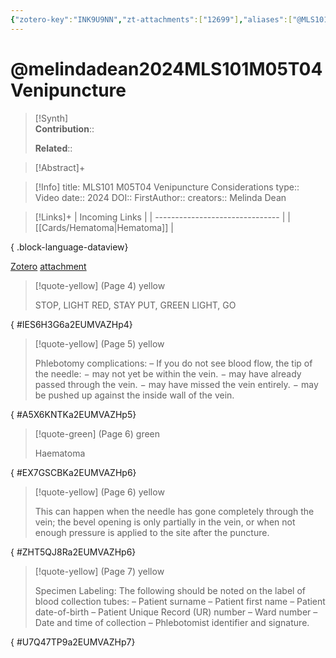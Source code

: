 ```yaml
---
{"zotero-key":"INK9U9NN","zt-attachments":["12699"],"aliases":["@MLS101 M05T04 Venipuncture Considerations"],"keywords":["✅"],"FirstAuthor":"[[ Melinda Dean]]","tags":["source/video","Uni/MLS101"],"dg-publish":true,"permalink":"/sources/melindadean2024-mls-101-m05-t04-venipuncture/","dgPassFrontmatter":true}
---
```


# @melindadean2024MLS101M05T04Venipuncture

>[!Synth]  
>**Contribution**::  
>  
>**Related**:: 
>  

> [!Abstract]+
> 

> [!Info]
> title: MLS101 M05T04 Venipuncture Considerations
> type:: Video 
> date:: 2024
> DOI:: 
> FirstAuthor:: 
> creators:: Melinda Dean

> [!Links]+
>  | Incoming Links                  |
> | ------------------------------- |
> | [[Cards/Hematoma\|Hematoma]] |
> 
{ .block-language-dataview}


[Zotero](zotero://select/library/items/INK9U9NN) [attachment](<file:///Users/nathanmaxwell/Zotero/storage/2EUMVAZH/Melinda%20Dean%20-%202024%20-%20MLS101%20M05T04%20Venipuncture%20Considerations.pdf>)

> [!quote-yellow] (Page 4) yellow
> 
> STOP, LIGHT RED, STAY PUT, GREEN LIGHT, GO
>
{ #IES6H3G6a2EUMVAZHp4}


> [!quote-yellow] (Page 5) yellow
> 
> Phlebotomy complications: – If you do not see blood flow, the tip of the needle: − may not yet be within the vein. − may have already passed through the vein. − may have missed the vein entirely. − may be pushed up against the inside wall of the vein.
>
{ #A5X6KNTKa2EUMVAZHp5}


> [!quote-green] (Page 6) green
> 
> Haematoma
>
{ #EX7GSCBKa2EUMVAZHp6}


> [!quote-yellow] (Page 6) yellow
> 
> This can happen when the needle has gone completely through the vein; the bevel opening is only partially in the vein, or when not enough pressure is applied to the site after the puncture.
>
{ #ZHT5QJ8Ra2EUMVAZHp6}


> [!quote-yellow] (Page 7) yellow
> 
> Specimen Labeling: The following should be noted on the label of blood collection tubes: – Patient surname – Patient first name – Patient date-of-birth – Patient Unique Record (UR) number – Ward number – Date and time of collection – Phlebotomist identifier and signature.
>
{ #U7Q47TP9a2EUMVAZHp7}

